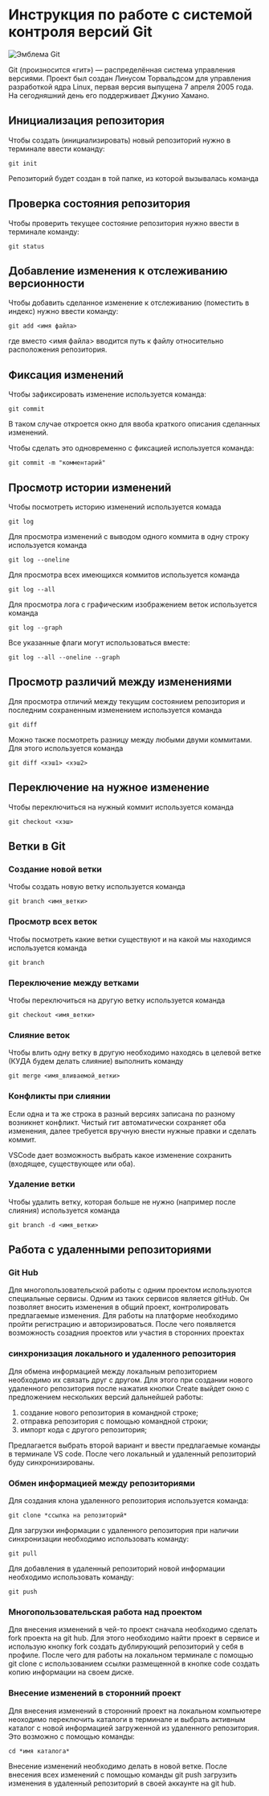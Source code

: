 # **Инструкция по работе с системой контроля версий Git**

![Эмблема Git](git.jpg)

Git (произносится «гит») — распределённая система управления версиями. Проект был создан Линусом Торвальдсом для управления разработкой ядра Linux, первая версия выпущена 7 апреля 2005 года. На сегодняшний день его поддерживает Джунио Хамано.

## Инициализация репозитория

Чтобы создать (инициализировать) новый репозиторий нужно в терминале ввести команду:

    git init

Репозиторий будет создан в той папке, из которой вызывалась команда

## Проверка состояния репозитория

Чтобы проверить текущее состояние репозитория нужно ввести в терминале команду:

    git status

## Добавление изменения к отслеживанию версионности

Чтобы добавить сделанное изменение к отслеживанию (поместить в индекс) нужно ввести команду:

    git add <имя файла>

где вместо <имя файла> вводится путь к файлу относительно расположения репозитория.

## Фиксация изменений

Чтобы зафиксировать изменение используется команда:

    git commit

В таком случае откроется окно для ввоба краткого описания сделанных изменений.

Чтобы сделать это одновременно с фиксацией используется команда:

    git commit -m "комментарий"

## Просмотр истории изменений

Чтобы посмотреть историю изменений используется комада

    git log

Для просмотра изменений с выводом одного коммита в одну строку используется команда

    git log --oneline

Для просмотра всех имеющихся коммитов используется команда

    git log --all

Для просмотра лога с графическим изображением веток используется команда

    git log --graph

Все указанные флаги могут использоваться вместе:

    git log --all --oneline --graph

## Просмотр различий между изменениями

Для просмотра отличий между текущим состоянием репозитория и последним сохраненным изменением используется команда

    git diff

Можно также посмотреть разницу между любыми двуми коммитами. Для этого используется команда

    git diff <хэш1> <хэш2>

## Переключение на нужное изменение

Чтобы переключиться на нужный коммит используется команда

    git checkout <хэш>

## Ветки в Git

### Создание новой ветки

Чтобы создать новую ветку используется команда

    git branch <имя_ветки>

### Просмотр всех веток

Чтобы посмотреть какие ветки существуют и на какой мы находимся используется команда

    git branch

### Переключение между ветками

Чтобы переключиться на другую ветку используется команда

    git checkout <имя_ветки>

### Слияние веток

Чтобы влить одну ветку в другую необходимо находясь в целевой ветке (КУДА будем делать слияние) выполнить команду

    git merge <имя_вливаемой_ветки>

### Конфликты при слиянии

Если одна и та же строка в разный версиях записана по разному возникнет конфликт.
Чистый гит автоматически сохраняет оба изменения, далее требуется вручную внести нужные правки и сделать коммит.

VSСode дает возможность выбрать какое изменение сохранить (входящее, существующее или оба).

### Удаление ветки

Чтобы удалить ветку, которая больше не нужно (например после слияния) используется команда

    git branch -d <имя_ветки>

## Работа с удаленными репозиториями

### Git Hub 

Для многопользовательской работы с одним проектом используются специальные сервисы. Одним из таких сервисов является gitHub. Он позволяет вносить изменения в общий проект, контролировать предлагаемые изменения. Для работы на платформе необходимо пройти регистрацию и авторизироваться. После чего появляется возможность созадния проектов или участия в сторонних проектах


### синхронизация локального и удаленного репозитория

Для обмена информацией между локальным репозиторием необходимо их связать друг с другом. Для этого при создании нового удаленного репозитория после нажатия кнопки Create выйдет окно с предложением нескольких версий дальнейшей работы:
1. создание нового репозитория в командной строке;
2. отправка репозитория с помощью командной строки;
3. импорт кода с другого репозитория;

Предлагается выбрать второй вариант и ввести предлагаемые команды в терминале VS code.
После чего локальный и удаленный репозиторий буду синхронизированы.

### Обмен информацией между репозиториями

Для создания клона удаленного репозитория используется команда:

    git clone *ссылка на репозиторий*

Для загрузки информации с удаленного репозитория при наличии синхронизации необходимо использовать команду:
    
    git pull

Для добавления в удаленный репозиторий новой информации необходимо использовать команду:
    
    git push

### Многопользовательская работа над проектом

Для внесения изменений в чей-то проект сначала необходимо сделать fork проекта на git hub. Для этого необходимо найти проект в сервисе и использую кнопку fork создать дублирующий репозиторий у себя в профиле. 
После чего для работы на локальном терминале с помощью git clone с использованием ссылки размещенной в кнопке code создать копию информации на своем диске.

### Внесение изменений в сторонний проект

Для внесения изменений в сторонний проект на локальном компьютере неоходимо переключить каталоги в терминале и выбрать активным каталог с новой информацией загруженной из удаленного репозитория. Это возможно с помощью команды:

    cd *имя каталога*

Внесение изменений необходимо делать в новой ветке. 
После внесения всех изменений с помощью команды git push загрузить изменения в удаленный репозиторий в своей аккаунте на git hub.